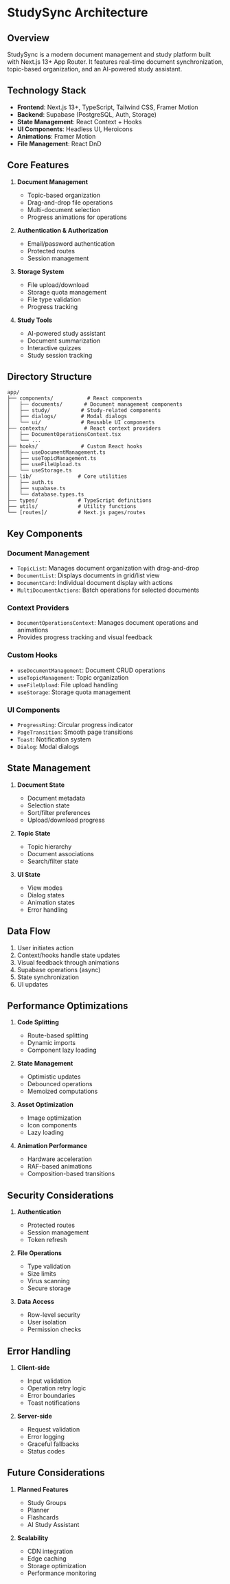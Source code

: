 # StudySync Architecture

## Overview
StudySync is a modern document management and study platform built with Next.js 13+ App Router. It features real-time document synchronization, topic-based organization, and an AI-powered study assistant.

## Technology Stack
- **Frontend**: Next.js 13+, TypeScript, Tailwind CSS, Framer Motion
- **Backend**: Supabase (PostgreSQL, Auth, Storage)
- **State Management**: React Context + Hooks
- **UI Components**: Headless UI, Heroicons
- **Animations**: Framer Motion
- **File Management**: React DnD

## Core Features
1. **Document Management**
   - Topic-based organization
   - Drag-and-drop file operations
   - Multi-document selection
   - Progress animations for operations

2. **Authentication & Authorization**
   - Email/password authentication
   - Protected routes
   - Session management

3. **Storage System**
   - File upload/download
   - Storage quota management
   - File type validation
   - Progress tracking

4. **Study Tools**
   - AI-powered study assistant
   - Document summarization
   - Interactive quizzes
   - Study session tracking

## Directory Structure
```
app/
├── components/           # React components
│   ├── documents/       # Document management components
│   ├── study/          # Study-related components
│   ├── dialogs/        # Modal dialogs
│   └── ui/             # Reusable UI components
├── contexts/            # React context providers
│   ├── DocumentOperationsContext.tsx
│   └── ...
├── hooks/              # Custom React hooks
│   ├── useDocumentManagement.ts
│   ├── useTopicManagement.ts
│   ├── useFileUpload.ts
│   └── useStorage.ts
├── lib/               # Core utilities
│   ├── auth.ts
│   ├── supabase.ts
│   └── database.types.ts
├── types/             # TypeScript definitions
├── utils/             # Utility functions
└── [routes]/          # Next.js pages/routes
```

## Key Components

### Document Management
- `TopicList`: Manages document organization with drag-and-drop
- `DocumentList`: Displays documents in grid/list view
- `DocumentCard`: Individual document display with actions
- `MultiDocumentActions`: Batch operations for selected documents

### Context Providers
- `DocumentOperationsContext`: Manages document operations and animations
- Provides progress tracking and visual feedback

### Custom Hooks
- `useDocumentManagement`: Document CRUD operations
- `useTopicManagement`: Topic organization
- `useFileUpload`: File upload handling
- `useStorage`: Storage quota management

### UI Components
- `ProgressRing`: Circular progress indicator
- `PageTransition`: Smooth page transitions
- `Toast`: Notification system
- `Dialog`: Modal dialogs

## State Management
1. **Document State**
   - Document metadata
   - Selection state
   - Sort/filter preferences
   - Upload/download progress

2. **Topic State**
   - Topic hierarchy
   - Document associations
   - Search/filter state

3. **UI State**
   - View modes
   - Dialog states
   - Animation states
   - Error handling

## Data Flow
1. User initiates action
2. Context/hooks handle state updates
3. Visual feedback through animations
4. Supabase operations (async)
5. State synchronization
6. UI updates

## Performance Optimizations
1. **Code Splitting**
   - Route-based splitting
   - Dynamic imports
   - Component lazy loading

2. **State Management**
   - Optimistic updates
   - Debounced operations
   - Memoized computations

3. **Asset Optimization**
   - Image optimization
   - Icon components
   - Lazy loading

4. **Animation Performance**
   - Hardware acceleration
   - RAF-based animations
   - Composition-based transitions

## Security Considerations
1. **Authentication**
   - Protected routes
   - Session management
   - Token refresh

2. **File Operations**
   - Type validation
   - Size limits
   - Virus scanning
   - Secure storage

3. **Data Access**
   - Row-level security
   - User isolation
   - Permission checks

## Error Handling
1. **Client-side**
   - Input validation
   - Operation retry logic
   - Error boundaries
   - Toast notifications

2. **Server-side**
   - Request validation
   - Error logging
   - Graceful fallbacks
   - Status codes

## Future Considerations
1. **Planned Features**
   - Study Groups
   - Planner
   - Flashcards
   - AI Study Assistant

2. **Scalability**
   - CDN integration
   - Edge caching
   - Storage optimization
   - Performance monitoring
